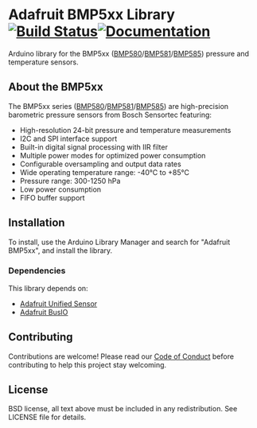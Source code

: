 # Adafruit BMP5xx Library [![Build Status](https://github.com/adafruit/Adafruit_BMP5xx/workflows/Arduino%20Library%20CI/badge.svg)](https://github.com/adafruit/Adafruit_BMP5xx/actions)[![Documentation](https://github.com/adafruit/ci-arduino/blob/master/assets/doxygen_badge.svg)](http://adafruit.github.io/Adafruit_BMP5xx/html/index.html)

Arduino library for the BMP5xx ([BMP580](https://www.adafruit.com/product/6411)/[BMP581](https://www.adafruit.com/product/6407)/[BMP585](https://www.adafruit.com/product/6413)) pressure and temperature sensors.

## About the BMP5xx

The BMP5xx series ([BMP580](https://www.adafruit.com/product/6411)/[BMP581](https://www.adafruit.com/product/6407)/[BMP585](https://www.adafruit.com/product/6413)) are high-precision barometric pressure sensors from Bosch Sensortec featuring:

- High-resolution 24-bit pressure and temperature measurements
- I2C and SPI interface support
- Built-in digital signal processing with IIR filter
- Multiple power modes for optimized power consumption
- Configurable oversampling and output data rates
- Wide operating temperature range: -40°C to +85°C
- Pressure range: 300-1250 hPa
- Low power consumption
- FIFO buffer support

## Installation

To install, use the Arduino Library Manager and search for "Adafruit BMP5xx", and install the library.

### Dependencies

This library depends on:

- [Adafruit Unified Sensor](https://github.com/adafruit/Adafruit_Sensor)
- [Adafruit BusIO](https://github.com/adafruit/Adafruit_BusIO)

## Contributing

Contributions are welcome! Please read our [Code of Conduct](https://github.com/adafruit/Adafruit_BMP5xx/blob/main/CODE_OF_CONDUCT.md) before contributing to help this project stay welcoming.

## License

BSD license, all text above must be included in any redistribution. See LICENSE file for details.

